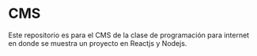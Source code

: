 # CMS
Este repositorio es para el CMS de la clase de programación para internet en donde se muestra un proyecto en Reactjs y Nodejs.
